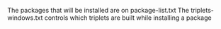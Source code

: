 The packages that will be installed are on package-list.txt
The triplets-windows.txt controls which triplets are built while installing a package
